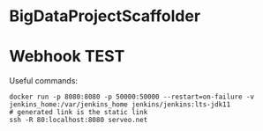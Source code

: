 # BigDataProjectScaffolder
# Webhook TEST



Useful commands:

```console
docker run -p 8080:8080 -p 50000:50000 --restart=on-failure -v jenkins_home:/var/jenkins_home jenkins/jenkins:lts-jdk11
# generated link is the static link
ssh -R 80:localhost:8080 serveo.net
```
